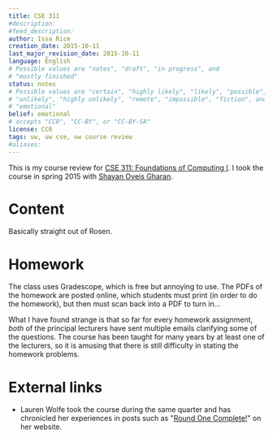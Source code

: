 ```yaml
---
title: CSE 311
#description: 
#feed_description: 
author: Issa Rice
creation_date: 2015-10-11
last_major_revision_date: 2015-10-11
language: English
# Possible values are "notes", "draft", "in progress", and
# "mostly finished"
status: notes
# Possible values are "certain", "highly likely", "likely", "possible",
# "unlikely", "highly unlikely", "remote", "impossible", "fiction", and
# "emotional"
belief: emotional
# accepts "CC0", "CC-BY", or "CC-BY-SA"
license: CC0
tags: uw, uw cse, uw course review
#aliases: 
---
```


This is my course review for [CSE 311: Foundations of Computing I](https://courses.cs.washington.edu/courses/cse311/15au/).
I took the course in spring 2015 with [Shayan Oveis Gharan](http://homes.cs.washington.edu/~shayan/).

# Content

Basically straight out of Rosen.

# Homework

The class uses Gradescope, which is free but annoying to use.
The PDFs of the homework are posted online, which students must print (in order to do the homework), but then must scan back into a PDF to turn in...

What I have found strange is that so far for every homework assignment, *both* of the principal lecturers have sent multiple emails clarifying some of the questions.
The course has been taught for many years by at least one of the lecturers, so it is amusing that there is still difficulty in stating the homework problems.

# External links

- Lauren Wolfe took the course during the same quarter and has chronicled her experiences in posts such as "[Round One Complete\!](http://www.laurenwolfe.net/uw-cse-blog/2015/10/03/round-one-complete/)" on her website.
